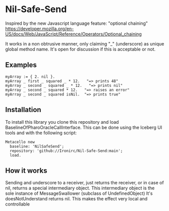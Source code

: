 # Nil-Safe-Send
Inspired by the new Javascript language feature: "optional chaining"
https://developer.mozilla.org/en-US/docs/Web/JavaScript/Reference/Operators/Optional_chaining

It works in a non obtrusive manner, only claiming "_" (underscore) as unique global method name.
It's open for discussion if this is acceptable or not.

## Examples
```Smalltalk
myArray := { 2. nil }.
myArray _ first _ squared _ * 12.   "=> prints 48"
myArray _ second _ squared _ * 12.   "=> prints nil"
myArray _ second _ squared * 12.   "=> raises an error"
myArray _ second _ squared isNil.  "=> prints true"
```

## Installation
To install this library you clone this repository and load BaselineOfPharoOracleCallInterface.
This can be done using the Iceberg UI tools and with the following script:

```Smalltalk
Metacello new
  baseline: 'NilSafeSend';
  repository: 'github://Ironirc/Nil-Safe-Send:main';
  load.
```

## How it works
Sending and underscore to a receiver, just returns the receiver, or in case of nil, returns a special intermediary object.
This intermediary object is the sole instance of MessageSwallower (subclass of UndefinedObject)
It's doesNotUnderstand returns nil.
This makes the effect very local and controllable
